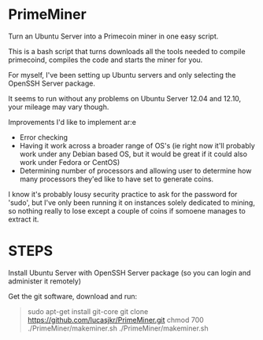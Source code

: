 PrimeMiner
==========

Turn an Ubuntu Server into a Primecoin miner in one easy script.

This is a bash script that turns downloads all the tools needed to compile primecoind, compiles the code and starts the miner for you. 

For myself, I've been setting up Ubuntu servers and only selecting the OpenSSH Server package.

It seems to run without any problems on Ubuntu Server 12.04 and 12.10, your mileage may vary though.

Improvements I'd like to implement ar:e

* Error checking
* Having it work across a broader range of OS's (ie right now it'll probably work under any Debian based OS, but it would be great if it could also work under Fedora or CentOS)
* Determining number of processors and allowing user to determine how many processors they'ed like to have set to generate coins.

I know it's probably lousy security practice to ask for the password for 'sudo', but I've only been running it on instances solely dedicated to mining, so nothing really to lose except a couple of coins if somoene manages to extract it.

STEPS
=====

Install Ubuntu Server with OpenSSH Server package (so you can login and administer it remotely)

Get the git software, download and run:

>  sudo apt-get install git-core
>  git clone https://github.com/lucasjkr/PrimeMiner.git
>  chmod 700 ./PrimeMiner/makeminer.sh
>  ./PrimeMiner/makeminer.sh
